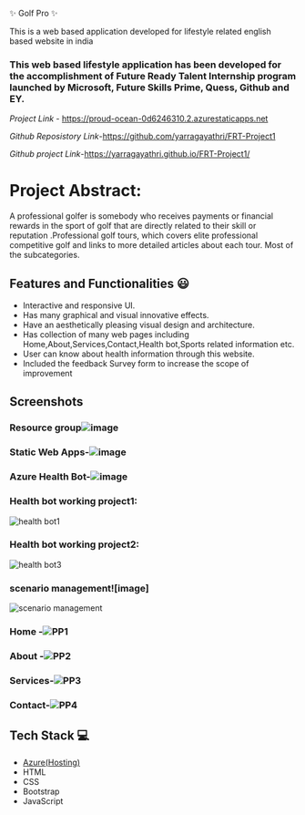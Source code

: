  ✨ Golf Pro  ✨

This is a web based application developed for lifestyle related english based website in india

### This web based lifestyle application has been developed for the accomplishment of Future Ready Talent Internship program launched by Microsoft, Future Skills Prime, Quess, Github and EY.


*Project Link* - https://proud-ocean-0d6246310.2.azurestaticapps.net

*Github Reposistory Link*-https://github.com/yarragayathri/FRT-Project1

*Github project Link*-https://yarragayathri.github.io/FRT-Project1/


# Project Abstract:
A professional golfer is somebody who receives payments or financial rewards in the sport of golf that are directly related to their skill or reputation .Professional golf tours, which covers elite professional competitive golf and links to more detailed articles about each tour. Most of the subcategories.


## Features and Functionalities 😃

- Interactive and responsive UI.
- Has many graphical and visual innovative effects.
- Have an aesthetically pleasing visual design and architecture.
- Has collection of many web pages including Home,About,Services,Contact,Health bot,Sports related information etc.
- User can know about health information through this website.
- Included the feedback Survey form to increase the scope of improvement 

## Screenshots





   

### Resource group![image](https://user-images.githubusercontent.com/115874449/209103065-06bbaaa9-be40-44ac-a866-1868f777e0fb.png)





### Static Web Apps-![image](https://user-images.githubusercontent.com/115874449/209102121-05537d8e-2d46-48d1-9f83-a6d210915e15.png)







###  Azure Health Bot-![image](https://user-images.githubusercontent.com/115874449/209102392-6777e254-6f1c-49c0-adb5-3cb7f1bd5920.png)




### Health bot working project1:
![health bot1](https://user-images.githubusercontent.com/115874449/213140258-c072051f-59ee-40de-aebe-f16898e14a21.png)





### Health bot working project2:



![health bot3](https://user-images.githubusercontent.com/115874449/213140414-f6823a06-25a1-4f78-b684-965cffae32cc.png)


### scenario management![image]

![scenario management](https://user-images.githubusercontent.com/115874449/213152909-d8db7e40-208f-4b7c-8297-a50a016c22c2.png)










### Home -![PP1](https://user-images.githubusercontent.com/115874449/208628023-d2ae5f4b-798e-4be3-831b-5d3874fd7b15.png)







### About -![PP2](https://user-images.githubusercontent.com/115874449/208628230-7d4cd69e-ff4f-4750-b5b4-5f656e847d19.png)







### Services-![PP3](https://user-images.githubusercontent.com/115874449/208628581-bc786614-5c20-4510-b06c-a036a0a47faa.png)








### Contact-![PP4](https://user-images.githubusercontent.com/115874449/208628800-c47514e6-c29c-4c17-8004-fbb6fe76fcf0.png)














## Tech Stack 💻

- [Azure(Hosting)](https://azure.microsoft.com/en-in/features/azure-portal/)
- HTML
- CSS
- Bootstrap
- JavaScript
